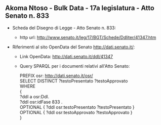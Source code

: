 ## Akoma Ntoso - Bulk Data - 17a legislatura - Atto Senato n. 833 ##

* Scheda del Disegno di Legge - Atto Senato n. 833:
	* http url: http://www.senato.it/leg/17/BGT/Schede/Ddliter/41347.htm

* Riferimenti al sito OpenData del Senato http://dati.senato.it/:
	* Link OpenData: http://dati.senato.it/ddl/41347
	* Query SPARQL per i documenti relativi all'Atto Senato:

        PREFIX osr: <http://dati.senato.it/osr/>  
		SELECT DISTINCT ?testoPresentato ?testoApprovato  
		WHERE  
		{  
		    ?ddl a osr:Ddl.  
		    ?ddl osr:idFase 833 .  
		    OPTIONAL { ?ddl osr:testoPresentato ?testoPresentato }  
		    OPTIONAL { ?ddl osr:testoApprovato ?testoApprovato }  
		}
		